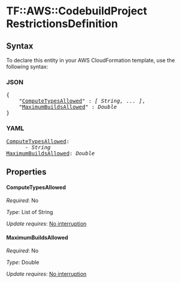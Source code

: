 # TF::AWS::CodebuildProject RestrictionsDefinition

## Syntax

To declare this entity in your AWS CloudFormation template, use the following syntax:

### JSON

<pre>
{
    "<a href="#computetypesallowed" title="ComputeTypesAllowed">ComputeTypesAllowed</a>" : <i>[ String, ... ]</i>,
    "<a href="#maximumbuildsallowed" title="MaximumBuildsAllowed">MaximumBuildsAllowed</a>" : <i>Double</i>
}
</pre>

### YAML

<pre>
<a href="#computetypesallowed" title="ComputeTypesAllowed">ComputeTypesAllowed</a>: <i>
      - String</i>
<a href="#maximumbuildsallowed" title="MaximumBuildsAllowed">MaximumBuildsAllowed</a>: <i>Double</i>
</pre>

## Properties

#### ComputeTypesAllowed

_Required_: No

_Type_: List of String

_Update requires_: [No interruption](https://docs.aws.amazon.com/AWSCloudFormation/latest/UserGuide/using-cfn-updating-stacks-update-behaviors.html#update-no-interrupt)

#### MaximumBuildsAllowed

_Required_: No

_Type_: Double

_Update requires_: [No interruption](https://docs.aws.amazon.com/AWSCloudFormation/latest/UserGuide/using-cfn-updating-stacks-update-behaviors.html#update-no-interrupt)

